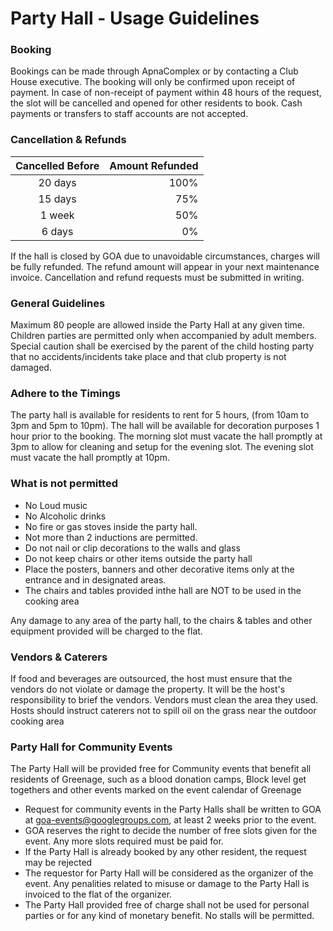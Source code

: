 
# Party Hall - Usage Guidelines

### Booking

Bookings can be made through ApnaComplex or by contacting a Club House executive. The booking will only be confirmed upon receipt of payment. In case of non-receipt of payment within 48 hours of the request, the slot will be cancelled and opened for other residents to book. Cash payments or transfers to staff accounts are not accepted.

### Cancellation & Refunds

| Cancelled Before              | Amount Refunded |
|:-----------------------------:|----------------:|
| 20 days                       | 100%            |
| 15 days                       | 75%             |
| 1 week                        | 50%             |
| 6 days                        | 0%              |

If the hall is closed by GOA due to unavoidable circumstances, charges will be fully refunded. The refund amount will appear in your next maintenance invoice. Cancellation and refund requests must be submitted in writing.

### General Guidelines
Maximum 80 people are allowed inside the Party Hall at any given time. Children parties are permitted only when accompanied by adult members. Special caution shall be exercised by the parent of the child hosting party that no accidents/incidents take place and that club property is not damaged.

### Adhere to the Timings
The party hall is available for residents to rent for 5 hours, (from 10am to 3pm and 5pm to 10pm). The hall will be available for decoration purposes 1 hour prior to the booking. The morning slot must vacate the hall promptly at 3pm to allow for cleaning and setup for the evening slot. The evening slot must vacate the hall promptly at 10pm.

### What is not permitted
- No Loud music
- No Alcoholic drinks
- No fire or gas stoves inside the party hall.
- Not more than 2 inductions are permitted.
- Do not nail or clip decorations to the walls and glass
- Do not keep chairs or other items outside the party hall
- Place the posters, banners and other decorative items only at the entrance and in designated areas.
- The chairs and tables provided inthe hall are NOT to be used in the cooking area 

Any damage to any area of the party hall, to the chairs & tables and other equipment provided will be charged to the flat. 

### Vendors & Caterers

If food and beverages are outsourced, the host must ensure that the vendors do not violate or damage the property. It will be the host's responsibility to brief the vendors. Vendors must clean the area they used. Hosts should instruct caterers not to spill oil on the grass near the outdoor cooking area

### Party Hall for Community Events

The Party Hall will be provided free for Community events that benefit all residents of Greenage, such as a blood donation camps, Block level get togethers and other events marked on the event calendar of Greenage

- Request for community events in the Party Halls shall be written to GOA at goa-events@googlegroups.com, at least 2 weeks prior to the event. 
- GOA reserves the right to decide the number of free slots given for the event. Any more slots required must be paid for.
- If the Party Hall is already booked by any other resident, the request may be rejected
- The requestor for Party Hall will be considered as the organizer of the event. Any penalities related to misuse or damage to the Party Hall is invoiced to the flat of the organizer. 
- The Party Hall provided free of charge shall not be used for personal parties or for any kind of monetary benefit. No stalls will be permitted.